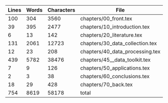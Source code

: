 Lines|Words|Characters|File
---|---|---|---
100|304|3560|chapters/00_front.tex
39|395|2477|chapters/10_introduction.tex
6|13|142|chapters/20_literature.tex
131|2061|12723|chapters/30_data_collection.tex
12|23|208|chapters/40_data_processing.tex
439|5782|38476|chapters/45__data_toolkit.tex
7|9|126|chapters/50_applications.tex
2|3|38|chapters/60_conclusions.tex
18|29|428|chapters/70_back.tex
754|8619|58178|total
